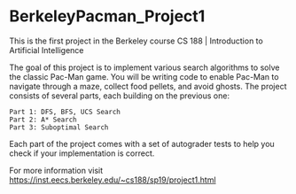 # BerkeleyPacman_Project1
This is the first project in the Berkeley course CS 188 | Introduction to Artificial Intelligence


The goal of this project is to implement various search algorithms to solve the classic Pac-Man game. You will be writing code to enable Pac-Man to navigate through a maze, collect food pellets, and avoid ghosts. The project consists of several parts, each building on the previous one:

    Part 1: DFS, BFS, UCS Search
    Part 2: A* Search
    Part 3: Suboptimal Search

Each part of the project comes with a set of autograder tests to help you check if your implementation is correct.

For more information visit https://inst.eecs.berkeley.edu/~cs188/sp19/project1.html
